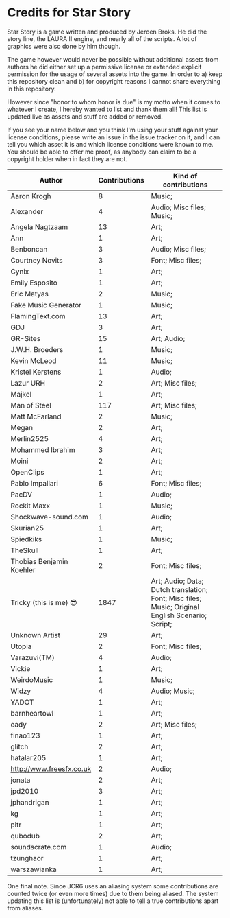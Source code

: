 # Credits for Star Story


Star Story is a game written and produced by Jeroen Broks. He did the story line, the LAURA II engine, and nearly all of the scripts. A lot of graphics were also done by him though.


The game however would never be possible without additional assets from authors he did either set up a permissive license or extended explicit permission for the usage of several assets into the game. In order to a) keep this repository clean and b) for copyright reasons I cannot share everything in this repository.

However since "honor to whom honor is due" is my motto when it comes to whatever I create, I hereby wanted to list and thank them all! This list is updated live as assets and stuff are added or removed. 

If you see your name below and you think I'm using your stuff against your license conditions, please write an issue in the issue tracker on it, and I can tell you which asset it is and which license conditions were known to me. You should be able to offer me proof, as anybody can claim to be a copyright holder when in fact they are not.


Author | Contributions | Kind of contributions
---|---|---
Aaron Krogh | 8 | Music; 
Alexander | 4 | Audio; Misc files; Music; 
Angela Nagtzaam | 13 | Art; 
Ann | 1 | Art; 
Benboncan | 3 | Audio; Misc files; 
Courtney Novits | 3 | Font; Misc files; 
Cynix | 1 | Art; 
Emily Esposito | 1 | Art; 
Eric Matyas | 2 | Music; 
Fake Music Generator | 1 | Music; 
FlamingText.com | 13 | Art; 
GDJ | 3 | Art; 
GR-Sites | 15 | Art; Audio; 
J.W.H. Broeders | 1 | Music; 
Kevin McLeod | 11 | Music; 
Kristel Kerstens | 1 | Audio; 
Lazur URH | 2 | Art; Misc files; 
Majkel | 1 | Art; 
Man of Steel | 117 | Art; Misc files; 
Matt McFarland | 2 | Music; 
Megan | 2 | Art; 
Merlin2525 | 4 | Art; 
Mohammed Ibrahim | 3 | Art; 
Moini | 2 | Art; 
OpenClips | 1 | Art; 
Pablo Impallari | 6 | Font; Misc files; 
PacDV | 1 | Audio; 
Rockit Maxx | 1 | Music; 
Shockwave-sound.com | 1 | Audio; 
Skurian25 | 1 | Art; 
Spiedkiks | 1 | Music; 
TheSkull | 1 | Art; 
Thobias Benjamin Koehler | 2 | Font; Misc files; 
Tricky (this is me) :sunglasses: | 1847 | Art; Audio; Data; Dutch translation; Font; Misc files; Music; Original English Scenario; Script; 
Unknown Artist | 29 | Art; 
Utopia | 2 | Font; Misc files; 
Varazuvi(TM) | 4 | Audio; 
Vickie | 1 | Art; 
WeirdoMusic | 1 | Music; 
Widzy | 4 | Audio; Music; 
YADOT | 1 | Art; 
barnheartowl | 1 | Art; 
eady | 2 | Art; Misc files; 
finao123 | 1 | Art; 
glitch | 2 | Art; 
hatalar205 | 1 | Art; 
http://www.freesfx.co.uk | 2 | Audio; 
jonata | 2 | Art; 
jpd2010 | 3 | Art; 
jphandrigan | 1 | Art; 
kg | 1 | Art; 
pitr | 1 | Art; 
qubodub | 2 | Art; 
soundscrate.com | 1 | Audio; 
tzunghaor | 1 | Art; 
warszawianka | 1 | Art; 
One final note. Since JCR6 uses an aliasing system some contributions are counted twice (or even more times) due to them being aliased. The system updating this list is (unfortunately) not able to tell a true contributions apart from aliases.
